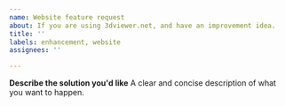 ```yaml
---
name: Website feature request
about: If you are using 3dviewer.net, and have an improvement idea.
title: ''
labels: enhancement, website
assignees: ''

---
```


**Describe the solution you'd like**
A clear and concise description of what you want to happen.
